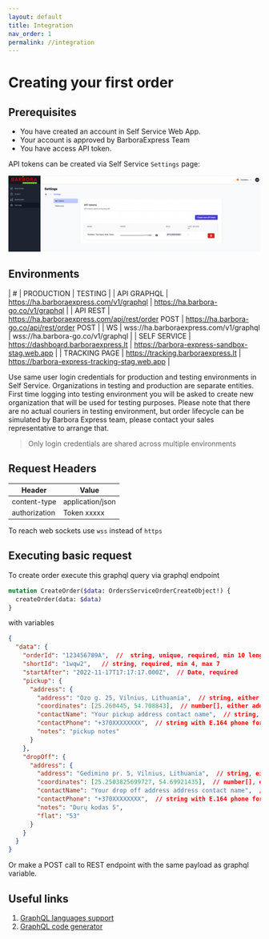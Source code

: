 ```yaml
---
layout: default
title: Integration
nav_order: 1
permalink: //integration
---
```


# Creating your first order

## Prerequisites

- You have created an account in Self Service Web App.
- Your account is approved by BarboraExpress Team
- You have access API token.

API tokens can be created via Self Service `Settings` page:

![Workflow](./assets/apiTokenInSelfService.png)

## Environments

| # | PRODUCTION | TESTING |
| API GRAPHQL | https://ha.barboraexpress.com/v1/graphql | https://ha.barbora-go.co/v1/graphql |
| API REST | https://ha.barboraexpress.com/api/rest/order POST | https://ha.barbora-go.co/api/rest/order POST |
| WS | wss://ha.barboraexpress.com/v1/graphql | wss://ha.barbora-go.co/v1/graphql |
| SELF SERVICE | https://dashboard.barboraexpress.lt | https://barbora-express-sandbox-stag.web.app |
| TRACKING PAGE | https://tracking.barboraexpress.lt | https://barbora-express-tracking-stag.web.app |

Use same user login credentials for production and testing environments in Self Service. Organizations in testing and production are separate entities.
First time logging into testing environment you will be asked to create new organization that will be used for testing purposes. Please note that there are no actual couriers in testing environment, but order lifecycle can be simulated by Barbora Express team, please contact your sales representative to arrange that.

> Only login credentials are shared across multiple environments

## Request Headers

| Header        | Value               |
|---------------|---------------------|
| content-type  | application/json    |
| authorization | Token xxxxx         |

To reach web sockets use `wss` instead of `https`

## Executing basic request

To create order execute this graphql query via graphql endpoint

```graphql
mutation CreateOrder($data: OrdersServiceOrderCreateObject!) {
  createOrder(data: $data)
}
```

with variables

```json
{
  "data": {
    "orderId": "123456789A",  //  string, unique, required, min 10 length
    "shortId": "1wqw2",   // string, required, min 4, max 7
    "startAfter": "2022-11-17T17:17:17.000Z",  // Date, required
    "pickup": {
      "address": {
        "address": "Ozo g. 25, Vilnius, Lithuania",  // string, either address, or coordinates are required 
        "coordinates": [25.260445, 54.708843],  // number[], either address, or coordinates are required 
        "contactName": "Your pickup address contact name",  // string, required
        "contactPhone": "+370XXXXXXXX",  // string with E.164 phone format +[country_code][area_code][phone_number], required
        "notes": "pickup notes"
      }
    },
    "dropOff": {
      "address": {
        "address": "Gedimino pr. 5, Vilnius, Lithuania",  // string, either address, or coordinates are required
        "coordinates": [25.2503825699727, 54.69921435],  // number[], either address, or coordinates are required 
        "contactName": "Your drop off address address contact name",  // string, required
        "contactPhone": "+370XXXXXXXX",  // string with E.164 phone format +[country_code][area_code][phone_number], required
        "notes": "Durų kodas 5",
        "flat": "53"
      }
    }
  }
}
```

Or make a POST call to REST endpoint with the same payload as graphql variable.

## Useful links

1. [GraphQL languages support](https://graphql.org/code)
1. [GraphQL code generator](https://www.graphql-code-generator.com/)
